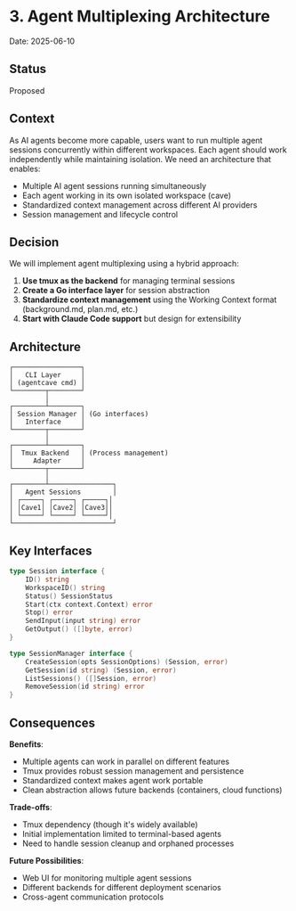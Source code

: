 # 3. Agent Multiplexing Architecture

Date: 2025-06-10

## Status

Proposed

## Context

As AI agents become more capable, users want to run multiple agent sessions concurrently within different workspaces.
Each agent should work independently while maintaining isolation. We need an architecture that enables:

- Multiple AI agent sessions running simultaneously
- Each agent working in its own isolated workspace (cave)
- Standardized context management across different AI providers
- Session management and lifecycle control

## Decision

We will implement agent multiplexing using a hybrid approach:

1. **Use tmux as the backend** for managing terminal sessions
2. **Create a Go interface layer** for session abstraction
3. **Standardize context management** using the Working Context format (background.md, plan.md, etc.)
4. **Start with Claude Code support** but design for extensibility

## Architecture

```text
┌─────────────────┐
│   CLI Layer     │
│ (agentcave cmd) │
└────────┬────────┘
         │
┌────────┴────────┐
│ Session Manager │ (Go interfaces)
│   Interface     │
└────────┬────────┘
         │
┌────────┴────────┐
│  Tmux Backend   │ (Process management)
│     Adapter     │
└────────┬────────┘
         │
┌────────┴────────────────┐
│   Agent Sessions        │
│ ┌─────┐ ┌─────┐ ┌─────┐│
│ │Cave1│ │Cave2│ │Cave3││
│ └─────┘ └─────┘ └─────┘│
└─────────────────────────┘
```

## Key Interfaces

```go
type Session interface {
    ID() string
    WorkspaceID() string
    Status() SessionStatus
    Start(ctx context.Context) error
    Stop() error
    SendInput(input string) error
    GetOutput() ([]byte, error)
}

type SessionManager interface {
    CreateSession(opts SessionOptions) (Session, error)
    GetSession(id string) (Session, error)
    ListSessions() ([]Session, error)
    RemoveSession(id string) error
}
```

## Consequences

**Benefits**:

- Multiple agents can work in parallel on different features
- Tmux provides robust session management and persistence
- Standardized context makes agent work portable
- Clean abstraction allows future backends (containers, cloud functions)

**Trade-offs**:

- Tmux dependency (though it's widely available)
- Initial implementation limited to terminal-based agents
- Need to handle session cleanup and orphaned processes

**Future Possibilities**:

- Web UI for monitoring multiple agent sessions
- Different backends for different deployment scenarios
- Cross-agent communication protocols
